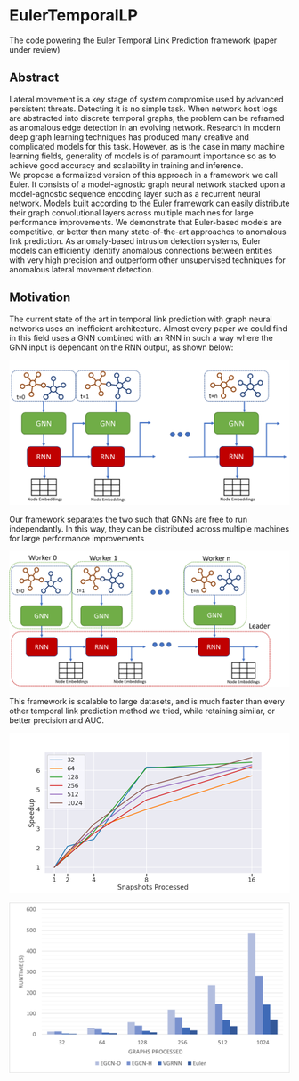 # EulerTemporalLP
The code powering the Euler Temporal Link Prediction framework (paper under review)

## Abstract
Lateral movement is a key stage of system compromise used by advanced persistent threats. Detecting it is no simple task. When network host logs are abstracted into discrete temporal graphs, the problem can be reframed as anomalous edge detection in an evolving network. Research in modern deep graph learning techniques has produced many creative and complicated models for this task. However, as is the case in many machine learning fields, generality of models is of paramount importance so as to achieve good accuracy and scalability in training and inference.  
We propose a formalized version of this approach in a framework we call Euler. It consists of a model-agnostic graph neural network stacked upon a model-agnostic sequence encoding layer such as a recurrent neural network. Models built according to the Euler framework can easily distribute their graph convolutional layers across multiple machines for large performance improvements. We demonstrate that Euler-based models are competitive, or better than many state-of-the-art approaches to anomalous link prediction. As anomaly-based intrusion detection systems, Euler models can efficiently identify anomalous connections between entities with very high precision and outperform other unsupervised techniques for anomalous lateral movement detection. 

## Motivation
The current state of the art in temporal link prediction with graph neural networks uses an inefficient architecture. Almost every paper we could find in this field uses a GNN combined with an RNN in such a way where the GNN input is dependant on the RNN output, as shown below: 

![](/img/sota.png)

Our framework separates the two such that GNNs are free to run independantly. In this way, they can be distributed across multiple machines for large performance improvements

![](/img/model.png)

This framework is scalable to large datasets, and is much faster than every other temporal link prediction method we tried, while retaining similar, or better precision and AUC. 

![](/img/scalability.png)

![](/img/runtimes.png)